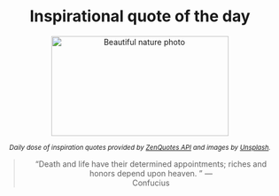 
<div align="center">

# Inspirational quote of the day

<img src="./data/photo.jpeg" alt="Beautiful nature photo" width="320" height="180">

<sub><i>Daily dose of inspiration quotes provided by [ZenQuotes API](https://zenquotes.io/) and images by [Unsplash](https://unsplash.com/).</i></sub>


<blockquote>&ldquo;Death and life have their determined appointments; riches and honors depend upon heaven. &rdquo; &mdash; <footer>Confucius</footer></blockquote>

</div>
